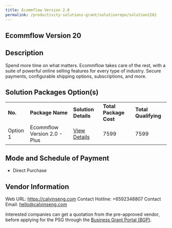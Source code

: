```yaml
---
title: Ecommflow Version 2.0
permalink: /productivity-solutions-grant/solutionrepo/solution2262
---
```


## Ecommflow Version 20

## Description

Spend more time on what matters. Ecommflow takes care of the rest, with a suite of powerful online selling features for every type of industry. Secure payments, configurable shipping options, subscriptions, and more.

## Solution Packages Option(s)

<table>
<tr>
<td><b>No.</b></td>
<td><b>Package Name</b></td>
<td><b>Solution Details</b></td>
<td><b>Total Package Cost</b></td>
<td><b>Total Qualifying</b></td>
</tr>
<tr>
<td>Option 1</td>
<td>Ecommflow Version 2.0 - Plus</td>
<td><a href='https://www.gobusiness.gov.sg/images/psg/CalvinSeng20200590_Desensitised_Annex_3_Part_2.pdf'>View Details</a></td>
<td>7599</td>
<td>7599</td>
</tr>
</table>

## Mode and Schedule of Payment

 - Direct Purchase

## Vendor Information

 Web URL: https://calvinseng.com 
Contact Hotline: +6592348807 
Contact Email: hello@calvinseng.com 


Interested companies can get a quotation from the pre-approved vendor, before applying for the PSG through the <a href='https://www.businessgrants.gov.sg/'>Business Grant Portal (BGP)</a>.
<script src="/jquery/resize-tables.js"></script>
